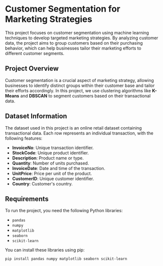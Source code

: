 # Customer Segmentation for Marketing Strategies

This project focuses on customer segmentation using machine learning techniques to develop targeted marketing strategies. By analyzing customer data, the project aims to group customers based on their purchasing behavior, which can help businesses tailor their marketing efforts to different customer segments.

## Project Overview

Customer segmentation is a crucial aspect of marketing strategy, allowing businesses to identify distinct groups within their customer base and tailor their efforts accordingly. In this project, we use clustering algorithms like **K-Means** and **DBSCAN** to segment customers based on their transactional data.

## Dataset Information

The dataset used in this project is an online retail dataset containing transactional data. Each row represents an individual transaction, with the following features:

- **InvoiceNo**: Unique transaction identifier.
- **StockCode**: Unique product identifier.
- **Description**: Product name or type.
- **Quantity**: Number of units purchased.
- **InvoiceDate**: Date and time of the transaction.
- **UnitPrice**: Price per unit of the product.
- **CustomerID**: Unique customer identifier.
- **Country**: Customer's country.

## Requirements

To run the project, you need the following Python libraries:

- `pandas`
- `numpy`
- `matplotlib`
- `seaborn`
- `scikit-learn`

You can install these libraries using pip:

```bash
pip install pandas numpy matplotlib seaborn scikit-learn
